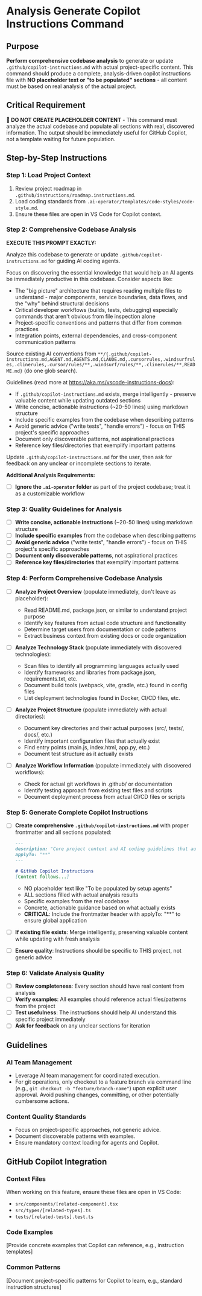 # Analysis Generate Copilot Instructions Command

## Purpose

**Perform comprehensive codebase analysis** to generate or update `.github/copilot-instructions.md` with actual project-specific content. This command should produce a complete, analysis-driven copilot instructions file with **NO placeholder text or "to be populated" sections** - all content must be based on real analysis of the actual project.

## Critical Requirement

**🚨 DO NOT CREATE PLACEHOLDER CONTENT** - This command must analyze the actual codebase and populate all sections with real, discovered information. The output should be immediately useful for GitHub Copilot, not a template waiting for future population.

## Step-by-Step Instructions

### Step 1: Load Project Context
1. Review project roadmap in `.github/instructions/roadmap.instructions.md`.
2. Load coding standards from `.ai-operator/templates/code-styles/code-style.md`.
3. Ensure these files are open in VS Code for Copilot context.

### Step 2: Comprehensive Codebase Analysis  

**EXECUTE THIS PROMPT EXACTLY:**

Analyze this codebase to generate or update `.github/copilot-instructions.md` for guiding AI coding agents.

Focus on discovering the essential knowledge that would help an AI agents be immediately productive in this codebase. Consider aspects like:
- The "big picture" architecture that requires reading multiple files to understand - major components, service boundaries, data flows, and the "why" behind structural decisions
- Critical developer workflows (builds, tests, debugging) especially commands that aren't obvious from file inspection alone
- Project-specific conventions and patterns that differ from common practices
- Integration points, external dependencies, and cross-component communication patterns

Source existing AI conventions from `**/{.github/copilot-instructions.md,AGENT.md,AGENTS.md,CLAUDE.md,.cursorrules,.windsurfrules,.clinerules,.cursor/rules/**,.windsurf/rules/**,.clinerules/**,README.md}` (do one glob search).

Guidelines (read more at https://aka.ms/vscode-instructions-docs):
- If `.github/copilot-instructions.md` exists, merge intelligently - preserve valuable content while updating outdated sections
- Write concise, actionable instructions (~20-50 lines) using markdown structure
- Include specific examples from the codebase when describing patterns
- Avoid generic advice ("write tests", "handle errors") - focus on THIS project's specific approaches
- Document only discoverable patterns, not aspirational practices
- Reference key files/directories that exemplify important patterns

Update `.github/copilot-instructions.md` for the user, then ask for feedback on any unclear or incomplete sections to iterate.

**Additional Analysis Requirements:**
- [ ] **Ignore the `.ai-operator` folder** as part of the project codebase; treat it as a customizable workflow

### Step 3: Quality Guidelines for Analysis
- [ ] **Write concise, actionable instructions** (~20-50 lines) using markdown structure
- [ ] **Include specific examples** from the codebase when describing patterns  
- [ ] **Avoid generic advice** ("write tests", "handle errors") - focus on THIS project's specific approaches
- [ ] **Document only discoverable patterns**, not aspirational practices
- [ ] **Reference key files/directories** that exemplify important patterns

### Step 4: Perform Comprehensive Codebase Analysis
- [ ] **Analyze Project Overview** (populate immediately, don't leave as placeholder):
  - Read README.md, package.json, or similar to understand project purpose
  - Identify key features from actual code structure and functionality
  - Determine target users from documentation or code patterns
  - Extract business context from existing docs or code organization

- [ ] **Analyze Technology Stack** (populate immediately with discovered technologies):
  - Scan files to identify all programming languages actually used
  - Identify frameworks and libraries from package.json, requirements.txt, etc.
  - Document build tools (webpack, vite, gradle, etc.) found in config files
  - List deployment technologies found in Docker, CI/CD files, etc.

- [ ] **Analyze Project Structure** (populate immediately with actual directories):
  - Document key directories and their actual purposes (src/, tests/, docs/, etc.)
  - Identify important configuration files that actually exist
  - Find entry points (main.js, index.html, app.py, etc.) 
  - Document test structure as it actually exists

- [ ] **Analyze Workflow Information** (populate immediately with discovered workflows):
  - Check for actual git workflows in .github/ or documentation
  - Identify testing approach from existing test files and scripts
  - Document deployment process from actual CI/CD files or scripts

### Step 5: Generate Complete Copilot Instructions
- [ ] **Create comprehensive `.github/copilot-instructions.md`** with proper frontmatter and all sections populated:
  ```markdown
  ---
  description: "Core project context and AI coding guidelines that auto-load with GitHub Copilot"
  applyTo: "**"
  ---
  
  # GitHub Copilot Instructions
  [Content follows...]
  ```
  - NO placeholder text like "To be populated by setup agents"
  - ALL sections filled with actual analysis results
  - Specific examples from the real codebase
  - Concrete, actionable guidance based on what actually exists
  - **CRITICAL**: Include the frontmatter header with applyTo: "**" to ensure global application

- [ ] **If existing file exists**: Merge intelligently, preserving valuable content while updating with fresh analysis
- [ ] **Ensure quality**: Instructions should be specific to THIS project, not generic advice

### Step 6: Validate Analysis Quality
- [ ] **Review completeness**: Every section should have real content from analysis
- [ ] **Verify examples**: All examples should reference actual files/patterns from the project
- [ ] **Test usefulness**: The instructions should help AI understand this specific project immediately
- [ ] **Ask for feedback** on any unclear sections for iteration

## Guidelines

### AI Team Management
- Leverage AI team management for coordinated execution.
- For git operations, only checkout to a feature branch via command line (e.g., `git checkout -b "feature/branch-name"`) upon explicit user approval. Avoid pushing changes, committing, or other potentially cumbersome actions.

### Content Quality Standards
- Focus on project-specific approaches, not generic advice.
- Document discoverable patterns with examples.
- Ensure mandatory context loading for agents and Copilot.

## GitHub Copilot Integration

### Context Files
When working on this feature, ensure these files are open in VS Code:
- `src/components/[related-component].tsx`
- `src/types/[related-types].ts`
- `tests/[related-tests].test.ts`

### Code Examples
[Provide concrete examples that Copilot can reference, e.g., instruction templates]

### Common Patterns
[Document project-specific patterns for Copilot to learn, e.g., standard instruction structures]
